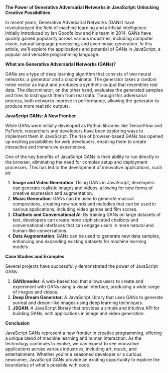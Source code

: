 **The Power of Generative Adversarial Networks in JavaScript: Unlocking Creative Possibilities**

In recent years, Generative Adversarial Networks (GANs) have revolutionized the field of machine learning and artificial intelligence. Initially introduced by Ian Goodfellow and his team in 2014, GANs have quickly gained popularity across various industries, including computer vision, natural language processing, and even music generation. In this article, we'll explore the applications and potential of GANs in JavaScript, a popular and versatile programming language.

**What are Generative Adversarial Networks (GANs)?**

GANs are a type of deep learning algorithm that consists of two neural networks: a generator and a discriminator. The generator takes a random noise vector as input and produces a synthetic output that resembles real data. The discriminator, on the other hand, evaluates the generated samples and tries to distinguish them from real data. Through this adversarial process, both networks improve in performance, allowing the generator to produce more realistic outputs.

**JavaScript GANs: A New Frontier**

While GANs were initially developed as Python libraries like TensorFlow and PyTorch, researchers and developers have been exploring ways to implement them in JavaScript. The rise of browser-based GANs has opened up exciting possibilities for web developers, enabling them to create interactive and immersive experiences.

One of the key benefits of JavaScript GANs is their ability to run directly in the browser, eliminating the need for complex setup and deployment processes. This has led to the development of innovative applications, such as:

1. **Image and Video Generation**: Using GANs in JavaScript, developers can generate realistic images and videos, allowing for new forms of creative expression and augmentation.
2. **Music Generation**: GANs can be used to generate musical compositions, creating new sounds and melodies that can be used in various applications, including video games and film scores.
3. **Chatbots and Conversational AI**: By training GANs on large datasets of text, developers can create more sophisticated chatbots and conversational interfaces that can engage users in more natural and human-like conversations.
4. **Data Augmentation**: GANs can be used to generate new data samples, enhancing and expanding existing datasets for machine learning models.

**Case Studies and Examples**

Several projects have successfully demonstrated the power of JavaScript GANs:

1. **GANbreeder**: A web-based tool that allows users to create and experiment with GANs using a visual interface, producing a wide range of images and videos.
2. **Deep Dream Generator**: A JavaScript library that uses GANs to generate surreal and dream-like images using deep learning techniques.
3. **JSGAN**: A JavaScript library that provides a simple and intuitive API for building GANs, with applications in image and video generation.

**Conclusion**

JavaScript GANs represent a new frontier in creative programming, offering a unique blend of machine learning and human interaction. As the technology continues to evolve, we can expect to see innovative applications across various industries, including art, music, and entertainment. Whether you're a seasoned developer or a curious newcomer, JavaScript GANs provide an exciting opportunity to explore the boundaries of what's possible with code.